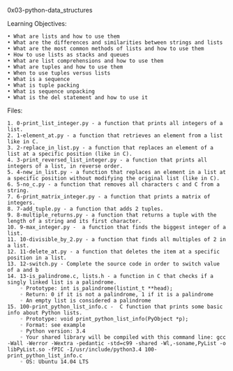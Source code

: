 ﻿0x03-python-data_structures

Learning Objectives:

    • What are lists and how to use them
    • What are the differences and similarities between strings and lists
    • What are the most common methods of lists and how to use them
    • How to use lists as stacks and queues
    • What are list comprehensions and how to use them
    • What are tuples and how to use them
    • When to use tuples versus lists
    • What is a sequence
    • What is tuple packing
    • What is sequence unpacking
    • What is the del statement and how to use it


Files:

    1. 0-print_list_integer.py - a function that prints all integers of a list.
    2. 1-element_at.py - a function that retrieves an element from a list like in C.
    3. 2-replace_in_list.py - a function that replaces an element of a list at a specific position (like in C).
    4. 3-print_reversed_list_integer.py - a function that prints all integers of a list, in reverse order.
    5. 4-new_in_list.py - a function that replaces an element in a list at a specific position without modifying the original list (like in C).
    6. 5-no_c.py - a function that removes all characters c and C from a string.
    7. 6-print_matrix_integer.py - a function that prints a matrix of integers.
    8. 7-add_tuple.py - a function that adds 2 tuples.
    9. 8-multiple_returns.py - a function that returns a tuple with the length of a string and its first character.
    10. 9-max_integer.py -  a function that finds the biggest integer of a list.
    11. 10-divisible_by_2.py - a function that finds all multiples of 2 in a list.
    12. 11-delete_at.py - a function that deletes the item at a specific position in a list.
    13. 12-switch.py - Complete the source code in order to switch value of a and b
    14. 13-is_palindrome.c, lists.h - a function in C that checks if a singly linked list is a palindrome.
        ◦ Prototype: int is_palindrome(listint_t **head);
        ◦ Return: 0 if it is not a palindrome, 1 if it is a palindrome
        ◦ An empty list is considered a palindrome
    15. 100-print_python_list_info.c -  C function that prints some basic info about Python lists.
        ◦ Prototype: void print_python_list_info(PyObject *p);
        ◦ Format: see example
        ◦ Python version: 3.4
        ◦ Your shared library will be compiled with this command line: gcc -Wall -Werror -Wextra -pedantic -std=c99 -shared -Wl,-soname,PyList -o libPyList.so -fPIC -I/usr/include/python3.4 100-print_python_list_info.c
        ◦ OS: Ubuntu 14.04 LTS


